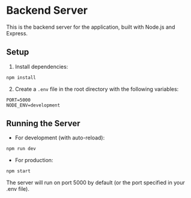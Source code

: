 # Backend Server

This is the backend server for the application, built with Node.js and Express.

## Setup

1. Install dependencies:
```bash
npm install
```

2. Create a `.env` file in the root directory with the following variables:
```
PORT=5000
NODE_ENV=development
```

## Running the Server

- For development (with auto-reload):
```bash
npm run dev
```

- For production:
```bash
npm start
```

The server will run on port 5000 by default (or the port specified in your .env file). 
